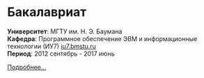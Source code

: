 # Бакалавриат

**Университет**: МГТУ им. Н. Э. Баумана  
**Кафедра**: Программное обеспечение ЭВМ и информационные технологии (ИУ7) [iu7.bmstu.ru](http://iu7.bmstu.ru)  
**Период**: 2012 сентябрь - 2017 июнь  

[Подробнее...](posts/bmstu_baccalaureate/index.md)  
